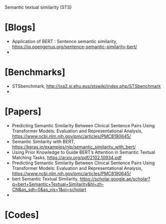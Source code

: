 Semantic textual similarity (STS) 

# [Blogs]
+ Application of BERT : Sentence semantic similarity, https://iq.opengenus.org/sentence-semantic-similarity-bert/
+ 

# [Benchmarks]
+ STSbenchmark, http://ixa2.si.ehu.eus/stswiki/index.php/STSbenchmark
+ 

# [Papers]
+ Predicting Semantic Similarity Between Clinical Sentence Pairs Using Transformer Models: Evaluation and Representational Analysis, https://www.ncbi.nlm.nih.gov/pmc/articles/PMC8190645/
+ Semantic Similarity with BERT, https://keras.io/examples/nlp/semantic_similarity_with_bert/
+ Using Prior Knowledge to Guide BERT’s Attention in Semantic Textual Matching Tasks, https://arxiv.org/pdf/2102.10934.pdf
+ Predicting Semantic Similarity Between Clinical Sentence Pairs Using Transformer Models: Evaluation and Representational Analysis, https://www.ncbi.nlm.nih.gov/pmc/articles/PMC8190645/
+ bert Semantic Textual Similarity, https://scholar.google.ae/scholar?q=bert+Semantic+Textual+Similarity&hl=zh-CN&as_sdt=0&as_vis=1&oi=scholart
+ 

# [Codes]

